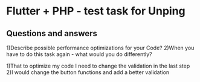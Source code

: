 # Flutter + PHP - test task for Unping


## Questions and answers

1)Describe possible performance optimizations for your Code?
2)When you have to do this task again - what would you do differently?

1)That to optimize my code I need to change the validation in the last step
2)I would change the button functions and add a better validation
